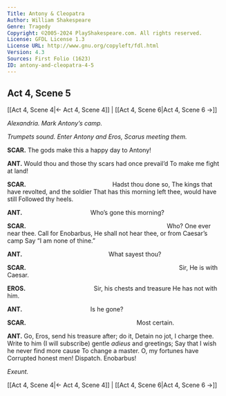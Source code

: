 ```yaml
---
Title: Antony & Cleopatra
Author: William Shakespeare
Genre: Tragedy
Copyright: ©2005-2024 PlayShakespeare.com. All rights reserved.
License: GFDL License 1.3
License URL: http://www.gnu.org/copyleft/fdl.html
Version: 4.3
Sources: First Folio (1623)
ID: antony-and-cleopatra-4-5
---
```


## Act 4, Scene 5
[[Act 4, Scene 4|← Act 4, Scene 4]] | [[Act 4, Scene 6|Act 4, Scene 6 →]]

*Alexandria. Mark Antony’s camp.*

*Trumpets sound. Enter Antony and Eros, Scarus meeting them.*

**SCAR.**
The gods make this a happy day to Antony!

**ANT.**
Would thou and those thy scars had once prevail’d
To make me fight at land!

**SCAR.**
              Hadst thou done so,
The kings that have revolted, and the soldier
That has this morning left thee, would have still
Followed thy heels.

**ANT.**
           Who’s gone this morning?

**SCAR.**
                       Who?
One ever near thee. Call for Enobarbus,
He shall not hear thee, or from Caesar’s camp
Say “I am none of thine.”

**ANT.**
              What sayest thou?

**SCAR.**
                         Sir,
He is with Caesar.

**EROS.**
           Sir, his chests and treasure
He has not with him.

**ANT.**
           Is he gone?

**SCAR.**
                  Most certain.

**ANT.**
Go, Eros, send his treasure after; do it,
Detain no jot, I charge thee. Write to him
(I will subscribe) gentle *adieus* and greetings;
Say that I wish he never find more cause
To change a master. O, my fortunes have
Corrupted honest men! Dispatch. Enobarbus!

*Exeunt.*

[[Act 4, Scene 4|← Act 4, Scene 4]] | [[Act 4, Scene 6|Act 4, Scene 6 →]]